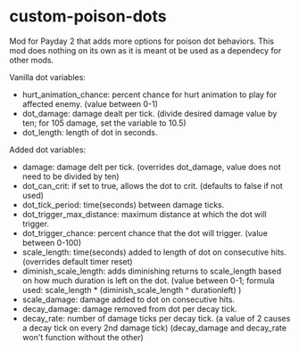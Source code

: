 # custom-poison-dots

Mod for Payday 2 that adds more options for poison dot behaviors. This mod does nothing on its own as it is meant ot be used as a dependecy for other mods.

Vanilla dot variables:
  
  - hurt_animation_chance: percent chance for hurt animation to play for affected enemy. (value between 0-1)
  - dot_damage: damage dealt per tick. (divide desired damage value by ten; for 105 damage, set the variable to 10.5)
  - dot_length: length of dot in seconds.

Added dot variables:
  
  - damage: damage delt per tick. (overrides dot_damage, value does not need to be divided by ten)
  - dot_can_crit: if set to true, allows the dot to crit. (defaults to false if not used)
  - dot_tick_period: time(seconds) between damage ticks.
  - dot_trigger_max_distance: maximum distance at which the dot will trigger. 
  - dot_trigger_chance: percent chance that the dot will trigger. (value between 0-100)
  - scale_length: time(seconds) added to length of dot on consecutive hits. (overrides default timer reset)
  - diminish_scale_length: adds diminishing returns to scale_length based on how much duration is left on the dot. (value between 0-1; formula used: scale_length * (diminish_scale_length ^ durationleft) )
  - scale_damage: damage added to dot on consecutive hits.
  - decay_damage: damage removed from dot per decay tick.
  - decay_rate: number of damage ticks per decay tick. (a value of 2 causes a decay tick on every 2nd damage tick)
      (decay_damage and decay_rate won't function without the other)
